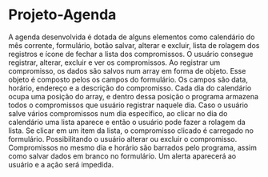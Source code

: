 # Projeto-Agenda
 A agenda desenvolvida é dotada de alguns elementos como calendário do mês corrente, formulário, botão salvar, alterar e excluir, lista de rolagem dos registros e ícone de fechar a lista dos compromissos. O usuário consegue registrar, alterar, excluir e ver os compromissos. Ao registrar um compromisso, os dados são salvos num array em forma de objeto. Esse objeto é composto pelos os campos do formulário. Os campos são data, horário, endereço e a descrição do compromisso. Cada dia do calendário ocupa uma posição do array, e dentro dessa posição o programa armazena todos o compromissos que usuário registrar naquele dia. Caso o usuário salve vários compromissos num dia específico, ao clicar no dia do calendário uma lista aparece e então o usuário pode fazer a rolagem da lista. Se clicar em um item da lista, o compromisso clicado é carregado no formulário. Possibilitando o usuário alterar ou excluir o compromisso. Compromissos no mesmo dia e horário são barrados pelo programa, assim como salvar dados em branco no formulário. Um alerta aparecerá ao usuário e a ação será impedida.    
